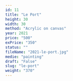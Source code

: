 ```yaml
---
id: 11
title: "Le Port"
height: 30
width: 30
method: "Acrylic on canvas"
year: 2021
price: "500"
exPrice: "350"
status: ""
fileName: "2021-le-port.jpg"
medie: "painting"
draft: "False"
slug: "le-port"
weight: "370"
---
```

